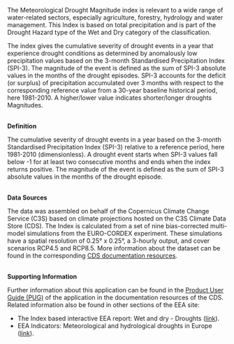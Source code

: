 The Meteorological Drought Magnitude index is relevant to a wide range of water-related sectors, especially agriculture, forestry, hydrology and water management. This Index is based on total precipitation and is part of the Drought Hazard type of the Wet and Dry category of the classification.

The index gives the cumulative severity of drought events in a year that experience drought conditions as determined by anomalously low precipitation values based on the 3-month Standardised Precipitation Index (SPI-3). The magnitude of the event is defined as the sum of SPI-3 absolute values in the months of the drought episodes. SPI-3 accounts for the deficit (or surplus) of precipitation accumulated over 3 months with respect to the corresponding reference value from a 30-year baseline historical period, here 1981-2010.
A higher/lower value indicates shorter/longer droughts Magnitudes.

<br />**Definition**

The cumulative severity of drought events in a year based on the 3-month Standardised Precipitation Index (SPI-3) relative to a reference period, here 1981-2010 (dimensionless). A drought event starts when SPI-3 values fall below -1 for at least two consecutive months and ends when the index returns positive. The magnitude of the event is defined as the sum of SPI-3 absolute values in the months of the drought episode.

<br />**Data Sources**

The data was assembled on behalf of the Copernicus Climate Change Service (C3S) based on climate projections hosted on the C3S Climate Data Store (CDS). The Index is calculated from a set of nine bias-corrected multi-model simulations from the EURO-CORDEX experiment. These simulations have a spatial resolution of 0.25° x 0.25°, a 3-hourly output, and cover scenarios RCP4.5 and RCP8.5. More information about the dataset can be found in the corresponding [CDS documentation resources](https://cds.climate.copernicus.eu/cdsapp#!/dataset/sis-energy-derived-projections).

<br />**Supporting Information**

Further information about this application can be found in the [Product User Guide (PUG)](https://datastore.copernicus-climate.eu/documents/ecde/20-ecde-app-meteorological-droughts-magnitude-v1.0.pdf) of the application in the documentation resources of the CDS.
Related information also be found in other sections of the EEA site:

- The Index based interactive EEA report: Wet and dry - Droughts ([link](https://www.eea.europa.eu/publications/europes-changing-climate-hazards-1/wet-and-dry-1/wet-and-dry-drought)).
- EEA Indicators: Meteorological and hydrological droughts in Europe ([link](https://www.eea.europa.eu/data-and-maps/indicators/river-flow-drought-3/assessment)).
